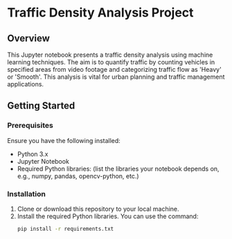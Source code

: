 # Traffic Density Analysis Project

## Overview
This Jupyter notebook presents a traffic density analysis using machine learning techniques. The aim is to quantify traffic by counting vehicles in specified areas from video footage and categorizing traffic flow as 'Heavy' or 'Smooth'. This analysis is vital for urban planning and traffic management applications.

## Getting Started

### Prerequisites
Ensure you have the following installed:
- Python 3.x
- Jupyter Notebook
- Required Python libraries: (list the libraries your notebook depends on, e.g., numpy, pandas, opencv-python, etc.)

### Installation
1. Clone or download this repository to your local machine.
2. Install the required Python libraries. You can use the command:
   ```bash
   pip install -r requirements.txt
